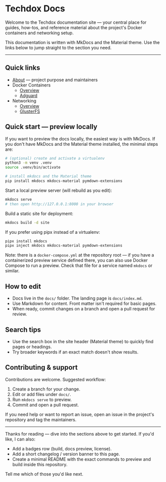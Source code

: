 # Techdox Docs

Welcome to the Techdox documentation site — your central place for guides, how-tos, and reference material about the project's Docker containers and networking setup.

This documentation is written with MkDocs and the Material theme. Use the links below to jump straight to the section you need.

---

## Quick links

- [About](about.md) — project purpose and maintainers
- Docker Containers
	- [Overview](docker-containers.md)
	- [Adguard](adguard.md)
- Networking
	- [Overview](networking-overview.md)
	- [GlusterFS](glusterfs.md)

## Quick start — preview locally

If you want to preview the docs locally, the easiest way is with MkDocs. If you don't have MkDocs and the Material theme installed, the minimal steps are:

```bash
# (optional) create and activate a virtualenv
python3 -m venv .venv
source .venv/bin/activate

# install mkdocs and the Material theme
pip install mkdocs mkdocs-material pymdown-extensions
```

Start a local preview server (will rebuild as you edit):

```bash
mkdocs serve
# then open http://127.0.0.1:8000 in your browser
```

Build a static site for deployment:

```bash
mkdocs build -d site
```

If you prefer using pipx instead of a virtualenv:

```bash
pipx install mkdocs
pipx inject mkdocs mkdocs-material pymdown-extensions
```

Note: there is a `docker-compose.yml` at the repository root — if you have a containerized preview service defined there, you can also use Docker Compose to run a preview. Check that file for a service named `mkdocs` or similar.

## How to edit

- Docs live in the `docs/` folder. The landing page is `docs/index.md`.
- Use Markdown for content. Front matter isn't required for basic pages.
- When ready, commit changes on a branch and open a pull request for review.

## Search tips

- Use the search box in the site header (Material theme) to quickly find pages or headings.
- Try broader keywords if an exact match doesn't show results.

## Contributing & support

Contributions are welcome. Suggested workflow:

1. Create a branch for your change.
2. Edit or add files under `docs/`.
3. Run `mkdocs serve` to preview.
4. Commit and open a pull request.

If you need help or want to report an issue, open an issue in the project's repository and tag the maintainers.

---

Thanks for reading — dive into the sections above to get started. If you'd like, I can also:

- Add a badges row (build, docs preview, license).
- Add a short changelog / version banner to this page.
- Create a minimal README with the exact commands to preview and build inside this repository.

Tell me which of those you'd like next.
